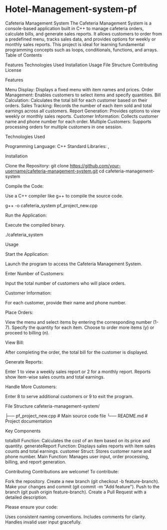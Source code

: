 # Hotel-Management-system-pf
Cafeteria Management System
The Cafeteria Management System is a console-based application built in C++ to manage cafeteria orders, calculate bills, and generate sales reports. It allows customers to order from a predefined menu, tracks sales data, and provides options for weekly or monthly sales reports. This project is ideal for learning fundamental programming concepts such as loops, conditionals, functions, and arrays.
Table of Contents

Features
Technologies Used
Installation
Usage
File Structure
Contributing
License

Features

Menu Display: Displays a fixed menu with item names and prices.
Order Management: Enables customers to select items and specify quantities.
Bill Calculation: Calculates the total bill for each customer based on their orders.
Sales Tracking: Records the number of each item sold and total earnings across all customers.
Report Generation: Provides options to view weekly or monthly sales reports.
Customer Information: Collects customer name and phone number for each order.
Multiple Customers: Supports processing orders for multiple customers in one session.

Technologies Used

Programming Language: C++
Standard Libraries: <iostream>, <string>

Installation

Clone the Repository:
git clone https://github.com/your-username/cafeteria-management-system.git
cd cafeteria-management-system


Compile the Code:

Use a C++ compiler like g++ to compile the source code.

g++ -o cafeteria_system pf_project_new.cpp


Run the Application:

Execute the compiled binary.

./cafeteria_system



Usage

Start the Application:

Launch the program to access the Cafeteria Management System.


Enter Number of Customers:

Input the total number of customers who will place orders.


Customer Information:

For each customer, provide their name and phone number.


Place Orders:

View the menu and select items by entering the corresponding number (1-7).
Specify the quantity for each item.
Choose to order more items (y) or proceed to billing (n).


View Bill:

After completing the order, the total bill for the customer is displayed.


Generate Reports:

Enter 1 to view a weekly sales report or 2 for a monthly report.
Reports show item-wise sales counts and total earnings.


Handle More Customers:

Enter 8 to serve additional customers or 9 to exit the program.



File Structure
cafeteria-management-system/

├── pf_project_new.cpp  # Main source code file
└── README.md           # Project documentation

Key Components

totalbill Function: Calculates the cost of an item based on its price and quantity.
generateReport Function: Displays sales reports with item sales counts and total earnings.
customer Struct: Stores customer name and phone number.
Main Function: Manages user input, order processing, billing, and report generation.

Contributing
Contributions are welcome! To contribute:

Fork the repository.
Create a new branch (git checkout -b feature-branch).
Make your changes and commit (git commit -m "Add feature").
Push to the branch (git push origin feature-branch).
Create a Pull Request with a detailed description.

Please ensure your code:

Uses consistent naming conventions.
Includes comments for clarity.
Handles invalid user input gracefully.


